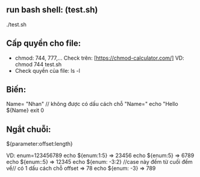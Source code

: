 ## run bash shell: (test.sh)
./test.sh

## Cấp quyền cho file:
- chmod: 744, 777,... Check trên: [https://chmod-calculator.com/]
  VD: chmod 744 test.sh
- Check quyền của file: ls -l 

## Biến:
  Name= "Nhan"  // không được có dấu cách chỗ "Name="
  echo "Hello ${Name}
  exit 0

## Ngắt chuỗi:
  ${parameter:offset:length}

VD:
  enum=123456789
  echo ${enum:1:5}
=> 23456
  echo ${enum:5}
=> 6789
  echo ${enum::5}
=> 12345
  echo ${enum: -3:2}
  //case này đếm từ cuối đếm về// có 1 dấu cách chỗ offset
=> 78
  echo ${enum: -3}
=> 789
